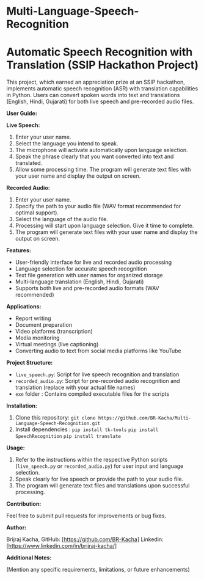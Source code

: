 # Multi-Language-Speech-Recognition
# Automatic Speech Recognition with Translation (SSIP Hackathon Project)

This project, which earned an appreciation prize at an SSIP hackathon, implements automatic speech recognition (ASR) with translation capabilities in Python. Users can convert spoken words into text and translations (English, Hindi, Gujarati) for both live speech and pre-recorded audio files.

**User Guide:**

**Live Speech:**

1. Enter your user name.
2. Select the language you intend to speak.
3. The microphone will activate automatically upon language selection.
4. Speak the phrase clearly that you want converted into text and translated.
5. Allow some processing time. The program will generate text files with your user name and display the output on screen.

**Recorded Audio:**

1. Enter your user name.
2. Specify the path to your audio file (WAV format recommended for optimal support).
3. Select the language of the audio file.
4. Processing will start upon language selection. Give it time to complete.
5. The program will generate text files with your user name and display the output on screen.

**Features:**

* User-friendly interface for live and recorded audio processing
* Language selection for accurate speech recognition
* Text file generation with user names for organized storage
* Multi-language translation (English, Hindi, Gujarati)
* Supports both live and pre-recorded audio formats (WAV recommended)

**Applications:**

* Report writing
* Document preparation
* Video platforms (transcription)
* Media monitoring
* Virtual meetings (live captioning)
* Converting audio to text from social media platforms like YouTube

**Project Structure:**

* `live_speech.py`: Script for live speech recognition and translation
* `recorded_audio.py`: Script for pre-recorded audio recognition and translation (replace with your actual file names)
* `exe` folder : Contains compiled executable files for the scripts 

**Installation:**

1. Clone this repository: `git clone https://github.com/BR-Kacha/Multi-Language-Speech-Recognition.git`
2. Install dependencies : `pip install tk-tools`
                          `pip install SpeechRecognition`
                          `pip install translate`

**Usage:**

1. Refer to the instructions within the respective Python scripts (`live_speech.py` or `recorded_audio.py`) for user input and language selection.
2. Speak clearly for live speech or provide the path to your audio file.
3. The program will generate text files and translations upon successful processing.

**Contribution:**

Feel free to submit pull requests for improvements or bug fixes.

**Author:**

Brijraj Kacha, 
GitHub: [https://github.com/BR-Kacha]
Linkedin: [https://www.linkedin.com/in/brijraj-kacha/]

**Additional Notes:**

(Mention any specific requirements, limitations, or future enhancements)
